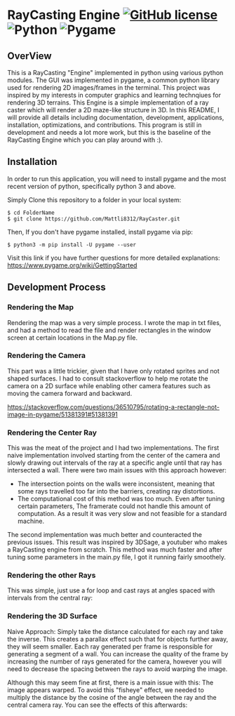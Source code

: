 # RayCasting Engine [![GitHub license](https://img.shields.io/badge/license-MIT-blue.svg)](https://github.com/Mattli8312/RayCaster/blob/main/LICENSE) ![Python](https://img.shields.io/badge/-Python-blue.svg) ![Pygame](https://img.shields.io/badge/-Pygame-green.svg)

## OverView

This is a RayCasting "Engine" implemented in python using various python modules. The GUI was implemented in pygame, a common python library used for rendering 2D images/frames in the terminal. This project was inspired by my interests in computer graphics and learning technqiues for rendering 3D terrains. This Engine is a simple implementation of a ray caster which will render a 2D maze-like structure in 3D. In this README, I will provide all details including documentation, development, applications, installation, optimizations, and contributions. This program is still in development and needs a lot more work, but this is the baseline of the RayCasting Engine which you can play around with :).

## Installation

In order to run this application, you will need to install pygame and the most recent version of python, specifically python 3 and above.

Simply Clone this repository to a folder in your local system:

```
$ cd FolderName
$ git clone https://github.com/Mattli8312/RayCaster.git
```

Then, If you don't have pygame installed, install pygame via pip:

```
$ python3 -m pip install -U pygame --user
```

Visit this link if you have further questions for more detailed explanations: https://www.pygame.org/wiki/GettingStarted

## Development Process

### Rendering the Map

Rendering the map was a very simple process. I wrote the map in txt files, and had a method to read the file and render rectangles in the window screen at certain locations in the Map.py file.

### Rendering the Camera

This part was a little trickier, given that I have only rotated sprites and not shaped surfaces. I had to consult stackoverflow to help me rotate the camera on a 2D surface while enabling other camera features such as moving the camera forward and backward.

https://stackoverflow.com/questions/36510795/rotating-a-rectangle-not-image-in-pygame/51381391#51381391

### Rendering the Center Ray

This was the meat of the project and I had two implementations. The first naive implementation involved starting from the center of the camera and slowly drawing out intervals of the ray at a specific angle until that ray has intersected a wall. There were two main issues with this approach however:

* The intersection points on the walls were inconsistent, meaning that some rays travelled too far into the barriers, creating ray distortions.
* The computational cost of this method was too much. Even after tuning certain parameters, The framerate could not handle this amount of computation. As a result it was very slow and not feasible for a standard machine.

The second implementation was much better and counteracted the previous issues. This result was inspired by 3DSage, a youtuber who makes a RayCasting engine from scratch. This method was much faster and after tuning some parameters in the main.py file, I got it running fairly smoothely.

### Rendering the other Rays

This was simple, just use a for loop and cast rays at angles spaced with intervals from the central ray:

### Rendering the 3D Surface

Naive Approach: Simply take the distance calculated for each ray and take the inverse. This creates a parallax effect such that for objects further away, they will seem smaller. Each ray generated per frame is responsible for generating a segment of a wall. You can increase the quality of the frame by increasing the number of rays generated for the camera, however you will need to decrease the spacing between the rays to avoid warping the image. 

Although this may seem fine at first, there is a main issue with this: The image appears warped. To avoid this "fisheye" effect, we needed to multiply the distance by the cosine of the angle between the ray and the central camera ray. You can see the effects of this afterwards:



